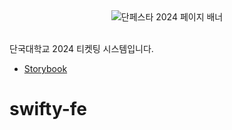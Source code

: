 <div align="center">
    <img src="./.github/단페스타.png" alt="단페스타 2024 페이지 배너" />
</div>

<br/>

단국대학교 2024 티켓팅 시스템입니다.

- [Storybook](https://6617cc6b749cda32414848fb-bifjsqvsad.chromatic.com/)

# swifty-fe
